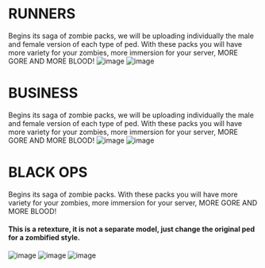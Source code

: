 # RUNNERS

Begins its saga of zombie packs, we will be uploading individually the male and female version of each type of ped. With these packs you will have more variety for your zombies, more immersion for your server, MORE GORE AND MORE BLOOD!
![image](https://github.com/user-attachments/assets/66d327c0-b11b-46ce-9dfd-247dc34ceaa9)
![image](https://github.com/user-attachments/assets/cc6dc3cf-9a23-4c3d-843f-965e52c2d5bb)

# BUSINESS
Begins its saga of zombie packs, we will be uploading individually the male and female version of each type of ped. With these packs you will have more variety for your zombies, more immersion for your server, MORE GORE AND MORE BLOOD!
![image](https://github.com/user-attachments/assets/c6d9fd26-6960-49f7-8198-13645c5be322)
![image](https://github.com/user-attachments/assets/ce8264b4-f441-435d-b2e5-a4258b3f5d56)


# BLACK OPS
Begins its saga of zombie packs. With these packs you will have more variety for your zombies, more immersion for your server, MORE GORE AND MORE BLOOD!
#### This is a retexture, it is not a separate model, just change the original ped for a zombified style.

![image](https://github.com/user-attachments/assets/57be345f-b9b4-4760-a77e-52d466883335)
![image](https://github.com/user-attachments/assets/fe7c2614-ba9f-429b-8608-44da80f502cb)
![image](https://github.com/user-attachments/assets/b075dbd8-a003-49c9-a300-13a559338226)
